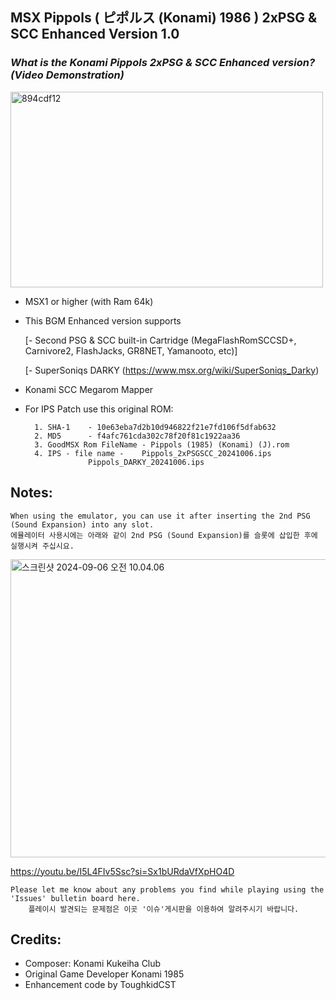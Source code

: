 ## MSX Pippols ( ピポルス (Konami) 1986 ) 2xPSG & SCC Enhanced Version 1.0

### *What is the Konami Pippols 2xPSG & SCC Enhanced version? (Video Demonstration)*

<a data-flickr-embed="true" href="https://youtu.be/vJIQemxQWfc?si=3xtw_lGct8Zbp5EX" title="894cdf12"><img src="https://live.staticflickr.com/65535/54044380410_527097ed1e.jpg" width="500" height="313" alt="894cdf12"/></a>

- MSX1 or higher (with Ram 64k) 

- This BGM Enhanced version supports

	[- Second PSG & SCC built-in Cartridge (MegaFlashRomSCCSD+, Carnivore2, FlashJacks, GR8NET, Yamanooto, etc)] 
     
	[- SuperSoniqs DARKY (https://www.msx.org/wiki/SuperSoniqs_Darky)			    

- Konami SCC Megarom Mapper

- For IPS Patch use this original ROM:

		1. SHA-1	- 10e63eba7d2b10d946822f21e7fd106f5dfab632
		2. MD5	  	- f4afc761cda302c78f20f81c1922aa36
		3. GoodMSX Rom FileName - Pippols (1985) (Konami) (J).rom
		4. IPS - file name - 	Pippols_2xPSGSCC_20241006.ips
  					Pippols_DARKY_20241006.ips  


## Notes:

	When using the emulator, you can use it after inserting the 2nd PSG (Sound Expansion) into any slot.
	에뮬레이터 사용시에는 아래와 같이 2nd PSG (Sound Expansion)를 슬롯에 삽입한 후에 실행시켜 주십시요. 

<a data-flickr-embed="true" href="https://youtu.be/I5L4FIv5Ssc?si=Sx1bURdaVfXpHO4D" title="스크린샷 2024-09-06 오전 10.04.06"><img src="https://live.staticflickr.com/65535/53974589170_ff39bd21ce_z.jpg" width="640" height="477" alt="스크린샷 2024-09-06 오전 10.04.06"/></a>

https://youtu.be/I5L4FIv5Ssc?si=Sx1bURdaVfXpHO4D

	Please let me know about any problems you find while playing using the 'Issues' bulletin board here.
    	플레이시 발견되는 문제점은 이곳 '이슈'게시판을 이용하여 알려주시기 바랍니다. 

  	

## Credits:

- Composer: Konami Kukeiha Club
- Original Game Developer Konami 1985
- Enhancement code by ToughkidCST
  

